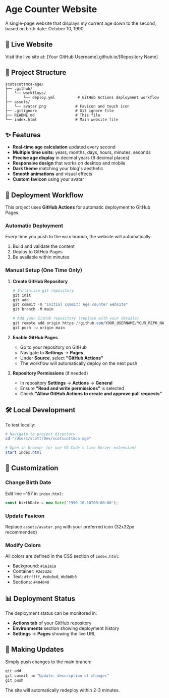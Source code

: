 # Age Counter Website

A single-page website that displays my current age down to the second, based on birth date: October 10, 1990.

## 🚀 Live Website

Visit the live site at: [Your GitHub Username].github.io/[Repository Name]

## 📁 Project Structure

```
scotscottmca-age/
├── .github/
│   └── workflows/
│       └── deploy.yml          # GitHub Actions deployment workflow
├── assets/
│   └── avatar.png             # Favicon and touch icon
├── .gitignore                 # Git ignore file
├── README.md                  # This file
└── index.html                 # Main website file
```

## ✨ Features

- **Real-time age calculation** updated every second
- **Multiple time units**: years, months, days, hours, minutes, seconds
- **Precise age display** in decimal years (9 decimal places)
- **Responsive design** that works on desktop and mobile
- **Dark theme** matching your blog's aesthetic
- **Smooth animations** and visual effects
- **Custom favicon** using your avatar

## 🔧 Deployment Workflow

This project uses **GitHub Actions** for automatic deployment to GitHub Pages.

### Automatic Deployment
Every time you push to the `main` branch, the website will automatically:
1. Build and validate the content
2. Deploy to GitHub Pages
3. Be available within minutes

### Manual Setup (One Time Only)

1. **Create GitHub Repository**
   ```powershell
   # Initialize git repository
   git init
   git add .
   git commit -m "Initial commit: Age counter website"
   git branch -M main
   
   # Add your GitHub repository (replace with your details)
   git remote add origin https://github.com/YOUR_USERNAME/YOUR_REPO_NAME.git
   git push -u origin main
   ```

2. **Enable GitHub Pages**
   - Go to your repository on GitHub
   - Navigate to **Settings** → **Pages**
   - Under **Source**, select **"GitHub Actions"**
   - The workflow will automatically deploy on the next push

3. **Repository Permissions** (if needed)
   - In repository **Settings** → **Actions** → **General**
   - Ensure **"Read and write permissions"** is selected
   - Check **"Allow GitHub Actions to create and approve pull requests"**

## 🛠️ Local Development

To test locally:
```powershell
# Navigate to project directory
cd "/Users/scott/Dev/scotscottmca-age"

# Open in browser (or use VS Code's Live Server extension)
start index.html
```

## 📝 Customization

### Change Birth Date
Edit line ~157 in `index.html`:
```javascript
const birthDate = new Date('1990-10-10T00:00:00');
```

### Update Favicon
Replace `assets/avatar.png` with your preferred icon (32x32px recommended)

### Modify Colors
All colors are defined in the CSS section of `index.html`:
- Background: `#1a1a1a`
- Container: `#2d2d2d`
- Text: `#ffffff`, `#e0e0e0`, `#b0b0b0`
- Sections: `#404040`

## 📊 Deployment Status

The deployment status can be monitored in:
- **Actions tab** of your GitHub repository
- **Environments** section showing deployment history
- **Settings** → **Pages** showing the live URL

## 🔄 Making Updates

Simply push changes to the main branch:
```powershell
git add .
git commit -m "Update: description of changes"
git push
```

The site will automatically redeploy within 2-3 minutes.
